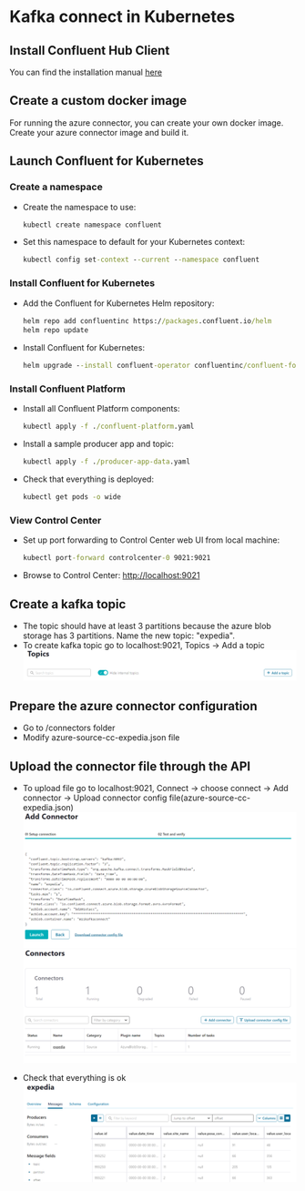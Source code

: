 # Kafka connect in Kubernetes

## Install Confluent Hub Client

You can find the installation manual [here](https://docs.confluent.io/home/connect/confluent-hub/client.html)

## Create a custom docker image

For running the azure connector, you can create your own docker image. Create your azure connector image and build it.

## Launch Confluent for Kubernetes

### Create a namespace

- Create the namespace to use:

  ```cmd
  kubectl create namespace confluent
  ```

- Set this namespace to default for your Kubernetes context:

  ```cmd
  kubectl config set-context --current --namespace confluent
  ```

### Install Confluent for Kubernetes

- Add the Confluent for Kubernetes Helm repository:

  ```cmd
  helm repo add confluentinc https://packages.confluent.io/helm
  helm repo update
  ```

- Install Confluent for Kubernetes:

  ```cmd
  helm upgrade --install confluent-operator confluentinc/confluent-for-kubernetes
  ```

### Install Confluent Platform

- Install all Confluent Platform components:

  ```cmd
  kubectl apply -f ./confluent-platform.yaml
  ```

- Install a sample producer app and topic:

  ```cmd
  kubectl apply -f ./producer-app-data.yaml
  ```

- Check that everything is deployed:

  ```cmd
  kubectl get pods -o wide 
  ```

### View Control Center

- Set up port forwarding to Control Center web UI from local machine:

  ```cmd
  kubectl port-forward controlcenter-0 9021:9021
  ```

- Browse to Control Center: [http://localhost:9021](http://localhost:9021)

## Create a kafka topic

- The topic should have at least 3 partitions because the azure blob storage has 3 partitions. Name the new topic: "expedia".
- To create kafka topic go to localhost:9021, Topics -> Add a topic
![img.png](screenshots/img.png)
## Prepare the azure connector configuration
- Go to /connectors folder
- Modify azure-source-cc-expedia.json file
## Upload the connector file through the API
- To upload file go to localhost:9021, Connect -> choose connect -> Add connector -> Upload connector config file(azure-source-cc-expedia.json)
![img_2.png](screenshots/img_2.png)
![img_1.png](screenshots/img_1.png)
  
- Check that everything is ok
![img_3.png](screenshots/img_3.png)